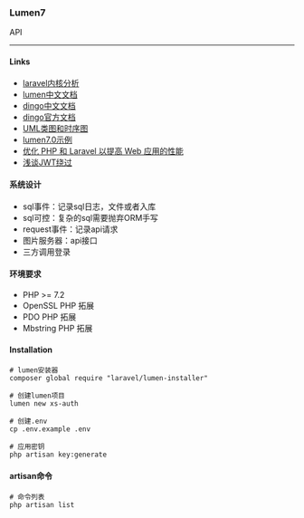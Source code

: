 ### Lumen7
API

---

#### Links
- [laravel内核分析](https://learnku.com/docs/laravel-kernel)
- [lumen中文文档](https://learnku.com/docs/lumen/6.x)
- [dingo中文文档](https://learnku.com/docs/dingo-api/3.x)
- [dingo官方文档](https://github.com/dingo/api/wiki)
- [UML类图和时序图](https://design-patterns.readthedocs.io/zh_CN/latest/)
- [lumen7.0示例](https://github.com/Jiannei/lumen-api-starter)
- [优化 PHP 和 Laravel 以提高 Web 应用的性能](https://learnku.com/laravel/t/47213)
- [浅谈JWT绕过](https://www.v0n.top/2019/11/01/%E6%B5%85%E8%B0%88JWT%E7%BB%95%E8%BF%87/)

#### 系统设计
- sql事件：记录sql日志，文件或者入库
- sql可控：复杂的sql需要抛弃ORM手写
- request事件：记录api请求
- 图片服务器：api接口
- 三方调用登录

#### 环境要求
- PHP >= 7.2
- OpenSSL PHP 拓展
- PDO PHP 拓展
- Mbstring PHP 拓展

#### Installation
```
# lumen安装器
composer global require "laravel/lumen-installer"

# 创建lumen项目
lumen new xs-auth

# 创建.env
cp .env.example .env

# 应用密钥
php artisan key:generate
```

#### artisan命令
```
# 命令列表
php artisan list
```
     